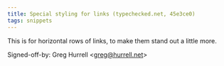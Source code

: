 ```yaml
---
title: Special styling for links (typechecked.net, 45e3ce0)
tags: snippets
---
```


This is for horizontal rows of links, to make them stand out a little more.

Signed-off-by: Greg Hurrell &lt;greg@hurrell.net&gt;
